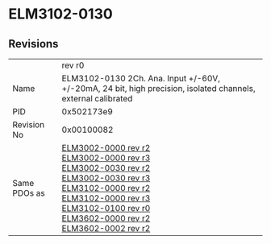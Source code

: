 # ELM3102-0130

## Revisions
<table>
<tr>
<td></td>
<td>rev r0</td>
</tr>
<tr>
<td>Name</td>
<td>ELM3102-0130 2Ch. Ana. Input +/-60V, +/-20mA, 24 bit, high precision, isolated channels, external calibrated</td>
</tr>
<tr>
<td>PID</td>
<td>0x502173e9</td>
</tr>
<tr>
<td>Revision No</td>
<td>0x00100082</td>
</tr>
<tr>
<td>Same PDOs as</td>
<td><a href="ELM3002-0000.md">ELM3002-0000 rev r2</a><br/><a href="ELM3002-0000.md">ELM3002-0000 rev r3</a><br/><a href="ELM3002-0030.md">ELM3002-0030 rev r2</a><br/><a href="ELM3002-0030.md">ELM3002-0030 rev r3</a><br/><a href="ELM3102-0000.md">ELM3102-0000 rev r2</a><br/><a href="ELM3102-0000.md">ELM3102-0000 rev r3</a><br/><a href="ELM3102-0100.md">ELM3102-0100 rev r0</a><br/><a href="ELM3602-0000.md">ELM3602-0000 rev r2</a><br/><a href="ELM3602-0002.md">ELM3602-0002 rev r2</a></td>
</tr>
</table>
